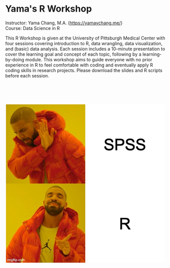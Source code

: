 # Yama's R Workshop

Instructor: Yama Chang, M.A. (https://yamaychang.me/) </br>
Course: Data Science in R

This R Workshop is given at the University of Pittsburgh Medical Center with four sessions covering introduction to R, data wrangling, data visualization, and (basic) data analysis. Each session includes a 10-minute presentation to cover the learning goal and concept of each topic, following by a learning-by-doing module. This workshop aims to guide everyone with no prior experience in R to feel comfortable with coding and eventually apply R coding skills in research projects. Please download the slides and R scripts before each session.
</br>
</br>
</br>
</br>
</br>
<p align="center">
  <img src="https://github.com/yamachang/R_workshop_2021fall/blob/main/Rmeme.jpeg"/>
</p>

